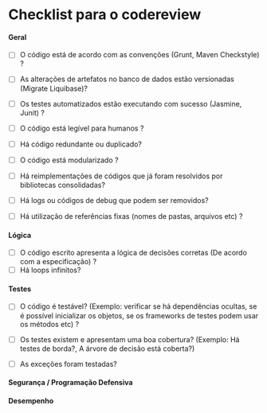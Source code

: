 # Checklist para o codereview 

#### Geral

* [ ] O código está de acordo com as convenções (Grunt, Maven Checkstyle) ?
* [ ] As alterações de artefatos no banco de dados estão versionadas (Migrate Liquibase)?
* [ ] Os testes automatizados estão executando com sucesso (Jasmine, Junit) ?
* [ ] O código está legível para humanos ?
* [ ] Há código redundante ou duplicado?
* [ ] O código está modularizado ?
* [ ] Há reimplementações de códigos que já foram resolvidos por bibliotecas consolidadas?
* [ ] Há logs ou códigos de debug que podem ser removidos?
* [ ] Há utilização de referências fixas (nomes de pastas, arquivos etc) ?


#### Lógica

* [ ] O código escrito apresenta a lógica de decisões corretas (De acordo com a especificação) ?
* [ ] Há loops infinitos?

#### Testes
* [ ] O código é testável? (Exemplo: verificar se há dependências ocultas, se é possível inicializar os objetos, se os frameworks de testes podem usar os métodos etc) ?
* [ ] Os testes existem e apresentam uma boa cobertura? (Exemplo: Há testes de borda?, A árvore de decisão está coberta?)
* [ ] As exceções foram testadas?


#### Segurança / Programação Defensiva


#### Desempenho
